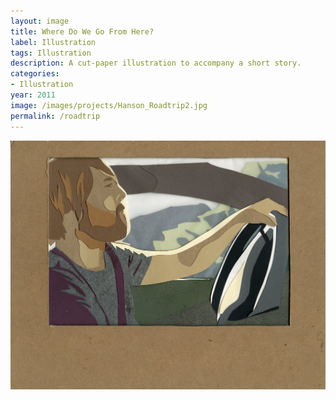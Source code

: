 ```yaml
---
layout: image
title: Where Do We Go From Here?
label: Illustration
tags: Illustration
description: A cut-paper illustration to accompany a short story.
categories:
- Illustration
year: 2011
image: /images/projects/Hanson_Roadtrip2.jpg
permalink: /roadtrip
---
```


<img src="/images/projects/Hanson_Roadtrip2.jpg">
<!--<div class="images-right"><p>&uarr; A cut-paper illustration to accompany a short story.</p></div>-->
<section class="clear"></section>
    
<!--Footnotes -->
